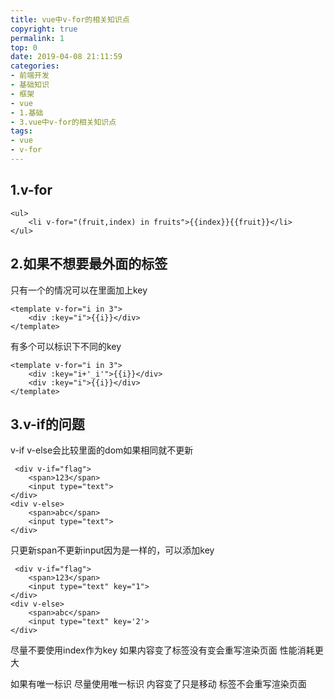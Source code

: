 ```yaml
---
title: vue中v-for的相关知识点
copyright: true
permalink: 1
top: 0
date: 2019-04-08 21:11:59
categories:
- 前端开发
- 基础知识
- 框架
- vue
- 1.基础
- 3.vue中v-for的相关知识点
tags:
- vue
- v-for
---
```


## 1.v-for

```
<ul>
    <li v-for="(fruit,index) in fruits">{{index}}{{fruit}}</li>
</ul>
```
## 2.如果不想要最外面的标签
只有一个的情况可以在里面加上key
```
<template v-for="i in 3">
    <div :key="i">{{i}}</div>
</template>
```
有多个可以标识下不同的key
```
<template v-for="i in 3">
    <div :key="i+'_i'">{{i}}</div>
    <div :key="i">{{i}}</div>
</template>
```
## 3.v-if的问题
v-if v-else会比较里面的dom如果相同就不更新
```
 <div v-if="flag">
    <span>123</span>
    <input type="text">
</div>
<div v-else>
    <span>abc</span>
    <input type="text">
</div>
```
只更新span不更新input因为是一样的，可以添加key
```
 <div v-if="flag">
    <span>123</span>
    <input type="text" key="1">
</div>
<div v-else>
    <span>abc</span>
    <input type="text" key='2'>
</div>
```
尽量不要使用index作为key 如果内容变了标签没有变会重写渲染页面 性能消耗更大

如果有唯一标识 尽量使用唯一标识 内容变了只是移动 标签不会重写渲染页面
